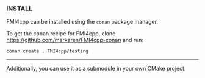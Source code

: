 
### INSTALL

FMI4cpp can be installed using the `conan` package manager.


To get the conan recipe for FMI4cpp, clone https://github.com/markaren/FMI4cpp-conan and run:

```bash
conan create . FMI4cpp/testing
```

----

Additionally, you can use it as a submodule in your own CMake project.
